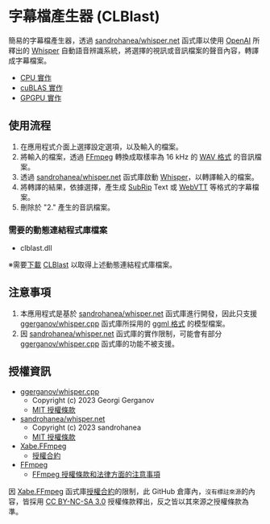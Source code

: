 # 字幕檔產生器 (CLBlast)

簡易的字幕檔產生器，透過 [sandrohanea/whisper.net](https://github.com/sandrohanea/whisper.net) 函式庫以使用 [OpenAI](https://openai.com) 所釋出的 [Whisper](https://openai.com/research/whisper) 自動語音辨識系統，將選擇的視訊或音訊檔案的聲音內容，轉譯成字幕檔案。

- [CPU 實作](https://github.com/rubujo/SubtitleGenerator/tree/main)
- [cuBLAS 實作](https://github.com/rubujo/SubtitleGenerator/tree/cuBLAS)
- [GPGPU 實作](https://github.com/rubujo/SubtitleGenerator/tree/GPGPU)

## 使用流程

1. 在應用程式介面上選擇設定選項，以及輸入的檔案。
2. 將輸入的檔案，透過 [FFmpeg](https://ffmpeg.org/) 轉換成取樣率為 16 kHz 的 [WAV 格式](https://zh.wikipedia.org/zh-tw/WAV) 的音訊檔案。
3. 透過 [sandrohanea/whisper.net](https://github.com/sandrohanea/whisper.net) 函式庫啟動 [Whisper](https://openai.com/research/whisper)，以轉譯輸入的檔案。
4. 將轉譯的結果，依據選擇，產生成 [SubRip](https://zh.wikipedia.org/zh-tw/SubRip) Text 或 [WebVTT](https://developer.mozilla.org/zh-TW/docs/Web/API/WebVTT_API) 等格式的字幕檔案。
5. 刪除於 "2." 產生的音訊檔案。

### 需要的動態連結程式庫檔案

- clblast.dll

※需要[下載](https://github.com/CNugteren/CLBlast/releases) [CLBlast](https://github.com/CNugteren/CLBlast) 以取得上述動態連結程式庫檔案。  

## 注意事項

1. 本應用程式是基於 [sandrohanea/whisper.net](https://github.com/sandrohanea/whisper.net) 函式庫進行開發，因此只支援 [ggerganov/whisper.cpp](https://github.com/ggerganov/whisper.cpp) 函式庫所採用的 [ggml 格式](https://github.com/ggerganov/whisper.cpp/tree/master/models) 的模型檔案。
2. 因 [sandrohanea/whisper.net](https://github.com/sandrohanea/whisper.net) 函式庫的實作限制，可能會有部分 [ggerganov/whisper.cpp](https://github.com/ggerganov/whisper.cpp) 函式庫的功能不被支援。

## 授權資訊

- [ggerganov/whisper.cpp](https://github.com/ggerganov/whisper.cpp)
   - Copyright (c) 2023  Georgi Gerganov
   - [MIT 授權條款](https://github.com/ggerganov/whisper.cpp/blob/master/LICENSE)
- [sandrohanea/whisper.net](https://github.com/sandrohanea/whisper.net)
   - Copyright (c) 2023 sandrohanea
   - [MIT 授權條款](https://github.com/sandrohanea/whisper.net/blob/main/LICENSE)
- [Xabe.FFmpeg](https://github.com/tomaszzmuda/Xabe.FFmpeg)
   - [授權合約](https://ffmpeg.xabe.net/license.html)
- [FFmpeg](https://ffmpeg.org/)
   - [FFmpeg 授權條款和法律方面的注意事項](https://ffmpeg.org/legal.html)

因 [Xabe.FFmpeg](https://github.com/tomaszzmuda/Xabe.FFmpeg) 函式庫[授權合約](https://ffmpeg.xabe.net/license.html)的限制，此 GitHub 倉庫內，`沒有標註來源`的內容，皆採用 [CC BY-NC-SA 3.0](https://creativecommons.org/licenses/by-nc-sa/3.0/) 授權條款釋出，反之皆以其來源之授權條款為準。
